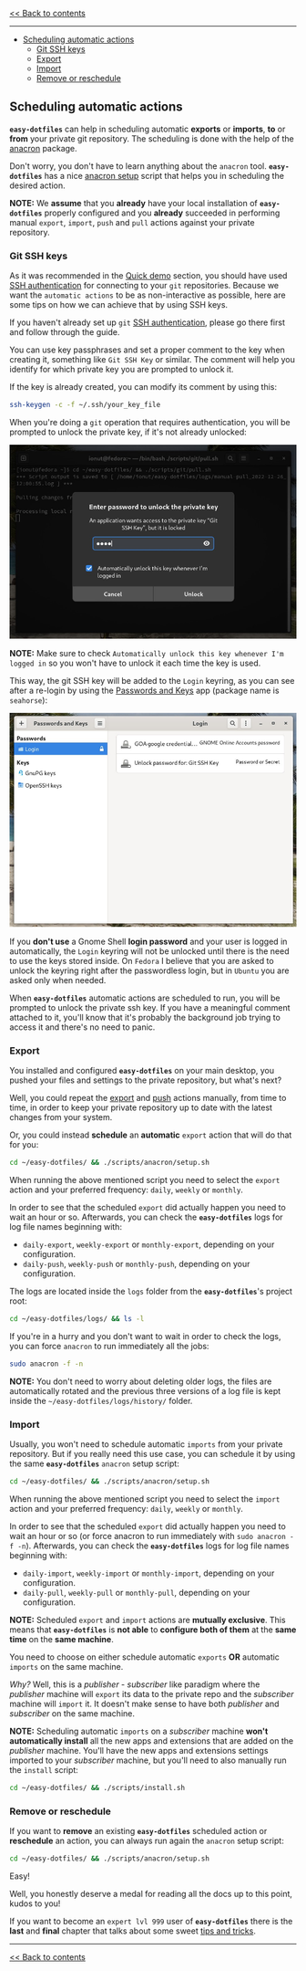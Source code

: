 <!-- start header -->

[<< Back to contents][contents doc url]

---

<!-- end header -->

<!-- start TOC -->

- [Scheduling automatic actions](#scheduling-automatic-actions)
  - [Git SSH keys](#git-ssh-keys)
  - [Export](#export)
  - [Import](#import)
  - [Remove or reschedule](#remove-or-reschedule)

<!-- end TOC -->

## Scheduling automatic actions

**`easy-dotfiles`** can help in scheduling automatic **exports** or **imports**, **to** or **from** your private git repository. The scheduling is done with the help of the [anacron](https://en.wikipedia.org/wiki/Anacron) package.

Don't worry, you don't have to learn anything about the `anacron` tool. **`easy-dotfiles`** has a nice [anacron setup][anacron setup script] script that helps you in scheduling the desired action.

**NOTE:** We **assume** that you **already** have your local installation of **`easy-dotfiles`** properly configured and you **already** succeeded in performing manual `export`, `import`, `push` and `pull` actions against your private repository.

### Git SSH keys

As it was recommended in the [Quick demo][quick demo doc url] section, you should have used [SSH authentication](https://docs.github.com/en/authentication/connecting-to-github-with-ssh) for connecting to your `git` repositories. Because we want the `automatic actions` to be as non-interactive as possible, here are some tips on how we can achieve that by using SSH keys.

If you haven't already set up `git` [SSH authentication](https://docs.github.com/en/authentication/connecting-to-github-with-ssh), please go there first and follow through the guide.

You can use key passphrases and set a proper comment to the key when creating it, something like `Git SSH Key` or similar. The comment will help you identify for which private key you are prompted to unlock it.

If the key is already created, you can modify its comment by using this:

```sh
ssh-keygen -c -f ~/.ssh/your_key_file
```

When you're doing a `git` operation that requires authentication, you will be prompted to unlock the private key, if it's not already unlocked:

![Unlock private key](../images/unlock-private-key.jpg)

**NOTE:** Make sure to check `Automatically unlock this key whenever I'm logged in` so you won't have to unlock it each time the key is used.

This way, the git SSH key will be added to the `Login` keyring, as you can see after a re-login by using the [Passwords and Keys](https://wiki.gnome.org/Apps/Seahorse) app (package name is `seahorse`):

![Unlock private key](../images/seahorse.jpg)

If you **don't use** a Gnome Shell **login password** and your user is logged in automatically, the `Login` keyring will not be unlocked until there is the need to use the keys stored inside. On `Fedora` I believe that you are asked to unlock the keyring right after the passwordless login, but in `Ubuntu` you are asked only when needed.

When **`easy-dotfiles`** automatic actions are scheduled to run, you will be prompted to unlock the private ssh key. If you have a meaningful comment attached to it, you'll know that it's probably the background job trying to access it and there's no need to panic.

### Export

You installed and configured **`easy-dotfiles`** on your main desktop, you pushed your files and settings to the private repository, but what's next?

Well, you could repeat the [export][export script doc url] and [push][git scripts doc url] actions manually, from time to time, in order to keep your private repository up to date with the latest changes from your system.

Or, you could instead **schedule** an **automatic** `export` action that will do that for you:

```sh
cd ~/easy-dotfiles/ && ./scripts/anacron/setup.sh
```

When running the above mentioned script you need to select the `export` action and your preferred frequency: `daily`, `weekly` or `monthly`.

In order to see that the scheduled `export` did actually happen you need to wait an hour or so. Afterwards, you can check the **`easy-dotfiles`** logs for log file names beginning with:

- `daily-export`, `weekly-export` or `monthly-export`, depending on your configuration.
- `daily-push`, `weekly-push` or `monthly-push`, depending on your configuration.

The logs are located inside the `logs` folder from the **`easy-dotfiles`**'s project root:

```sh
cd ~/easy-dotfiles/logs/ && ls -l
```

If you're in a hurry and you don't want to wait in order to check the logs, you can force `anacron` to run immediately all the jobs:

```sh
sudo anacron -f -n
```

**NOTE:** You don't need to worry about deleting older logs, the files are automatically rotated and the previous three versions of a log file is kept inside the `~/easy-dotfiles/logs/history/` folder.

### Import

Usually, you won't need to schedule automatic `imports` from your private repository. But if you really need this use case, you can schedule it by using the same **`easy-dotfiles`** `anacron` setup script:

```sh
cd ~/easy-dotfiles/ && ./scripts/anacron/setup.sh
```

When running the above mentioned script you need to select the `import` action and your preferred frequency: `daily`, `weekly` or `monthly`.

In order to see that the scheduled `export` did actually happen you need to wait an hour or so (or force anacron to run immediately with `sudo anacron -f -n`). Afterwards, you can check the **`easy-dotfiles`** logs for log file names beginning with:

- `daily-import`, `weekly-import` or `monthly-import`, depending on your configuration.
- `daily-pull`, `weekly-pull` or `monthly-pull`, depending on your configuration.

**NOTE:** Scheduled `export` and `import` actions are **mutually exclusive**. This means that **`easy-dotfiles`** is **not able** to **configure both of them** at the **same time** on the **same machine**.

You need to choose on either schedule automatic `exports` **OR** automatic `imports` on the same machine.

_Why?_ Well, this is a _publisher_ - _subscriber_ like paradigm where the _publisher_ machine will `export` its data to the private repo and the _subscriber_ machine will `import` it. It doesn't make sense to have both _publisher_ and _subscriber_ on the same machine.

**NOTE:** Scheduling automatic `imports` on a _subscriber_ machine **won't automatically install** all the new apps and extensions that are added on the _publisher_ machine. You'll have the new apps and extensions settings imported to your _subscriber_ machine, but you'll need to also manually run the `install` script:

```sh
cd ~/easy-dotfiles/ && ./scripts/install.sh
```

### Remove or reschedule

If you want to **remove** an existing **`easy-dotfiles`** scheduled action or **reschedule** an action, you can always run again the `anacron` setup script:

```sh
cd ~/easy-dotfiles/ && ./scripts/anacron/setup.sh
```

Easy!

Well, you honestly deserve a medal  for reading all the docs up to this point, kudos to you!

If you want to become an `expert lvl 999` user of **`easy-dotfiles`** there is the **last** and **final** chapter that talks about some sweet [tips and tricks][tips and tricks doc url].

<!-- start footer -->

---

[<< Back to contents][contents doc url]

<!-- end footer -->

<!-- start links -->

[sample folder]:../../sample
[sample config folder]:../../sample/config
[sample data folder]:../../sample/data
[sample scripts folder]:../../sample/scripts
[sample common setup script]:../../sample/scripts/common/setup.sh
[apps config json]:../../sample/config/apps/config.json
[apps data folder]:../../sample/data/apps
[extensions config json]:../../sample/config/extensions/config.json
[extensions data folder]:../../sample/data/extensions
[keybindings config json]:../../sample/config/keybindings/config.json
[keybindings data folder]:../../sample/data/keybindings
[misc config json]:../../sample/config/misc/config.json
[misc data folder]:../../sample/data/misc
[tweaks config json]:../../sample/config/tweaks/config.json
[tweaks data folder]:../../sample/data/tweaks

<!-- -->

[main scripts]:../../scripts
[install script]:../../scripts/install.sh
[export script]:../../scripts/export.sh
[import script]:../../scripts/import.sh
[remove script]:../../scripts/remove.sh
[git setup script]:../../scripts/git/setup.sh
[git push script]:../../scripts/git/push.sh
[git pull script]:../../scripts/git/pull.sh
[git reset script]:../../scripts/git/reset.sh
[anacron setup script]:../../scripts/anacron/setup.sh
[common setup script]:../../scripts/common/setup.sh
[defaults script]:../../sample/scripts/defaults.sh
[jidea install script]:../../sample/scripts/apps/jidea-install.sh
[fedora setup script]:../../sample/scripts/fedora/setup.sh
[ubuntu setup script]:../../sample/scripts/ubuntu/setup.sh

<!-- -->

[contents doc url]:./README.md
[disclaimer doc url]:./disclaimer.md#disclaimer
[quick demo doc url]:./quick-demo.md#quick-demo
[main desktop setup doc url]:./main-desktop-setup.md#main-desktop-setup
[json configuration doc url]:./json-configuration.md#json-configuration
[shell scripts doc url]:./shell-scripts.md#shell-scripts
[common setup script doc url]:./shell-scripts.md#public-commonsetupsh-script
[private common setup script doc url]:./shell-scripts.md#private-commonsetupsh-script
[distro specific setup script doc url]:./shell-scripts.md#private-distro-specific-setupsh-script
[export script doc url]:./shell-scripts.md#exportsh
[import script doc url]:./shell-scripts.md#importsh
[install script doc url]:./shell-scripts.md#installsh
[git scripts doc url]:./shell-scripts.md#git-scripts
[distro setup scripts doc url]:./shell-scripts.md#private-distro-specific-setupsh-script
[anacron setup script doc url]:./shell-scripts.md#anacron-setup
[automatic actions doc url]:./automatic-actions.md#scheduling-automatic-actions
[tips and tricks doc url]:./tips-and-tricks.md#tips--tricks

<!-- end links -->
